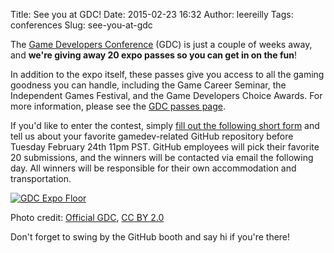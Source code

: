 Title: See you at GDC!
Date: 2015-02-23 16:32
Author: leereilly
Tags: conferences
Slug: see-you-at-gdc

The [Game Developers Conference](http://www.gdconf.com) (GDC) is just a
couple of weeks away, and **we're giving away 20 expo passes so you can
get in on the fun**!

</p>

In addition to the expo itself, these passes give you access to all the
gaming goodness you can handle, including the Game Career Seminar, the
Independent Games Festival, and the Game Developers Choice Awards. For
more information, please see the [GDC passes
page](http://www.gdconf.com/attend/passes.html).

</p>

If you'd like to enter the contest, simply [fill out the following short
form](https://github.wufoo.com/forms/gdc-expo-pass-giveaway/) and tell
us about your favorite gamedev-related GitHub repository before Tuesday
February 24th 11pm PST. GitHub employees will pick their favorite 20
submissions, and the winners will be contacted via email the following
day. All winners will be responsible for their own accommodation and
transportation.

</p>

[![GDC Expo
Floor](https://cloud.githubusercontent.com/assets/121322/6319833/8b131990-ba80-11e4-8cda-2e9dcc7be872.jpg)](https://cloud.githubusercontent.com/assets/121322/6319833/8b131990-ba80-11e4-8cda-2e9dcc7be872.jpg)

</p>

Photo credit: [Official
GDC](https://www.flickr.com/photos/officialgdc/6235642175), [CC BY
2.0](https://creativecommons.org/licenses/by/2.0/)

</p>

Don't forget to swing by the GitHub booth and say hi if you're there!

</p>

